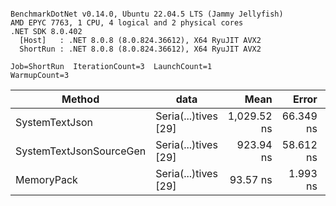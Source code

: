 ```

BenchmarkDotNet v0.14.0, Ubuntu 22.04.5 LTS (Jammy Jellyfish)
AMD EPYC 7763, 1 CPU, 4 logical and 2 physical cores
.NET SDK 8.0.402
  [Host]   : .NET 8.0.8 (8.0.824.36612), X64 RyuJIT AVX2
  ShortRun : .NET 8.0.8 (8.0.824.36612), X64 RyuJIT AVX2

Job=ShortRun  IterationCount=3  LaunchCount=1  
WarmupCount=3  

```
| Method                  | data                 | Mean        | Error     | StdDev   | Min         | Max         | Gen0   | Allocated |
|------------------------ |--------------------- |------------:|----------:|---------:|------------:|------------:|-------:|----------:|
| SystemTextJson          | Seria(...)tives [29] | 1,029.52 ns | 66.349 ns | 3.637 ns | 1,026.98 ns | 1,033.69 ns | 0.0038 |     464 B |
| SystemTextJsonSourceGen | Seria(...)tives [29] |   923.94 ns | 58.612 ns | 3.213 ns |   921.89 ns |   927.64 ns | 0.0067 |     568 B |
| MemoryPack              | Seria(...)tives [29] |    93.57 ns |  1.993 ns | 0.109 ns |    93.46 ns |    93.68 ns | 0.0014 |     120 B |
